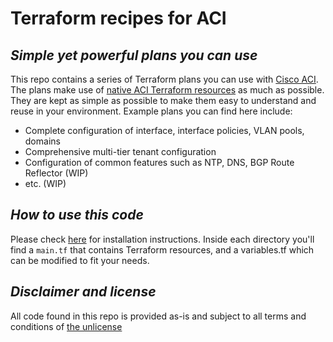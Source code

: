 # Terraform recipes for ACI
## _Simple yet powerful plans you can use_

This repo contains a series of Terraform plans you can use with [Cisco ACI](https://www.cisco.com/c/en/us/solutions/data-center-virtualization/application-centric-infrastructure/index.html).
The plans make use of [native ACI Terraform resources](https://registry.terraform.io/providers/CiscoDevNet/aci/latest/docs) as much as possible.
They are kept as simple as possible to make them easy to understand and reuse in your environment.
Example plans you can find here include:

- Complete configuration of interface, interface policies, VLAN pools, domains
- Comprehensive multi-tier tenant configuration
- Configuration of common features such as NTP, DNS, BGP Route Reflector (WIP)
- etc. (WIP)

## _How to use this code_

Please check [here](https://learn.hashicorp.com/tutorials/terraform/install-cli) for installation instructions.
Inside each directory you'll find a `main.tf` that contains Terraform resources, and a variables.tf which can be modified to fit your needs.

## _Disclaimer and license_

All code found in this repo is provided as-is and subject to all terms and conditions of [the unlicense](https://unlicense.org/)